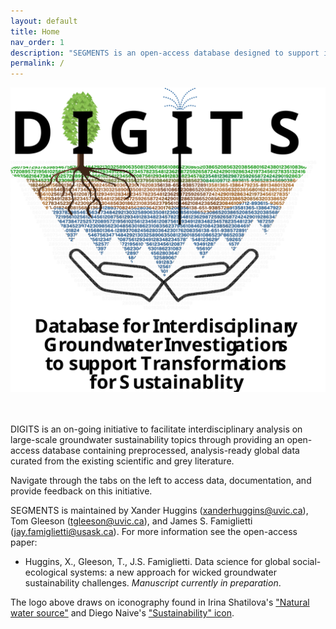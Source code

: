```yaml
---
layout: default
title: Home
nav_order: 1
description: "SEGMENTS is an open-access database designed to support interdisciplinary, large-scale groundwater sustainability studies."
permalink: /
---
```


<p align="center">
  <img src="https://raw.githubusercontent.com/XanderHuggins/SEGMENTS/0c341ea5b3ad6ff231c63beebeb86d9ca26e6794/docs/digits-logo-5.svg" 
  width="600"/>
</p>

<br/> <br/> 
DIGITS is an on-going initiative to facilitate interdisciplinary analysis on large-scale groundwater sustainability topics through providing an open-access database containing preprocessed, analysis-ready global data curated from the existing scientific and grey literature.

Navigate through the tabs on the left to access data, documentation, and provide feedback on this initiative.

SEGMENTS is maintained by Xander Huggins (<xanderhuggins@uvic.ca>), Tom Gleeson (<tgleeson@uvic.ca>), and James S. Famiglietti (<jay.famiglietti@usask.ca>). For more information see the open-access paper:

* Huggins, X., Gleeson, T., J.S. Famiglietti. Data science for global social-ecological systems: a new approach for wicked groundwater sustainability challenges. *Manuscript currently in preparation*.


The logo above draws on iconography found in Irina Shatilova's ["Natural water source"](https://www.shutterstock.com/image-vector/natural-water-source-infographics-world-day-611784482) and Diego Naive's ["Sustainability" icon](https://thenounproject.com/search/?q=sustainability&i=323406).
